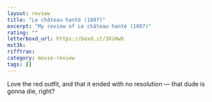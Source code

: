 ```yaml
---
layout: review
title: "Le château hanté (1897)"
excerpt: "My review of Le château hanté (1897)"
rating: ""
letterboxd_url: https://boxd.it/3XiHwb
mst3k:
rifftrax:
category: movie-review
tags: []
---
```


Love the red outfit, and that it ended with no resolution — that dude is gonna die, right?

